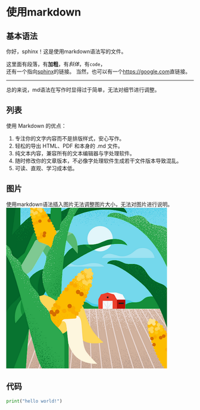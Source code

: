 # 使用markdown
## 基本语法
你好，sphinx！这是使用markdown语法写的文件。

这里面有段落，有**加粗**，有*斜体*，有`code`，  
还有一个指向[sphinx](https://www.sphinx-doc.org)的链接。
当然，也可以有一个<https://google.com>直链接。

---
总的来说，md语法在写作时显得过于简单，无法对细节进行调整。

## 列表
使用 Markdown 的优点：
1. 专注你的文字内容而不是排版样式，安心写作。
2. 轻松的导出 HTML、PDF 和本身的 .md 文件。
3. 纯文本内容，兼容所有的文本编辑器与字处理软件。
4. 随时修改你的文章版本，不必像字处理软件生成若干文件版本导致混乱。
5. 可读、直观、学习成本低。

## 图片
使用markdown语法插入图片无法调整图片大小，无法对图片进行说明。
![logo](images/logo.png)

## 代码
```python
print("hello world!")
```